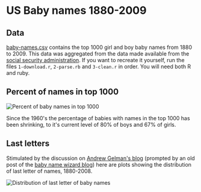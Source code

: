 US Baby names 1880-2009
=======================

Data
----

[baby-names.csv](http://github.com/hadley/data-baby-names/raw/master/baby-names.csv) contains the top 1000 girl and boy baby names from 1880 to 2009.  This data was aggregated from the data made available from the [social security administration](http://www.ssa.gov/OACT/babynames/).  If you want to recreate it yourself, run the files `1-download.r`, `2-parse.rb` and `3-clean.r` in order.  You will need both R and ruby.

Percent of names in top 1000
----------------------------

![Percent of baby names in top 1000](http://github.com/hadley/data-baby-names/raw/master/images/ofall.png)

Since the 1960's the percentage of babies with names in the top 1000 has been shrinking, to it's current level of 80% of boys and 67% of girls.

Last letters
-------------

Stimulated by the discussion on [Andrew Gelman's blog](http://www.stat.columbia.edu/~cook/movabletype/archives/2009/05/where_all_boys.html) (prompted by an old post of the [baby name wizard blog](http://www.babynamewizard.com/archives/2007/7/where-all-boys-end-up-nowadays)) here are plots showing the distribution of last letter of names, 1880-2008.

![Distribution of last letter of baby names](http://github.com/hadley/data-baby-names/raw/master/images/last-letter.png)
